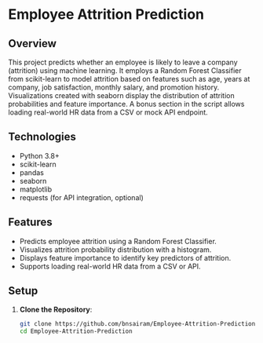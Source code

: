 # Employee Attrition Prediction

## Overview
This project predicts whether an employee is likely to leave a company (attrition) using machine learning. It employs a Random Forest Classifier from scikit-learn to model attrition based on features such as age, years at company, job satisfaction, monthly salary, and promotion history. Visualizations created with seaborn display the distribution of attrition probabilities and feature importance. A bonus section in the script allows loading real-world HR data from a CSV or mock API endpoint.

## Technologies
- Python 3.8+
- scikit-learn
- pandas
- seaborn
- matplotlib
- requests (for API integration, optional)

## Features
- Predicts employee attrition using a Random Forest Classifier.
- Visualizes attrition probability distribution with a histogram.
- Displays feature importance to identify key predictors of attrition.
- Supports loading real-world HR data from a CSV or API.

## Setup
1. **Clone the Repository**:
   ```bash
   git clone https://github.com/bnsairam/Employee-Attrition-Prediction.git
   cd Employee-Attrition-Prediction
